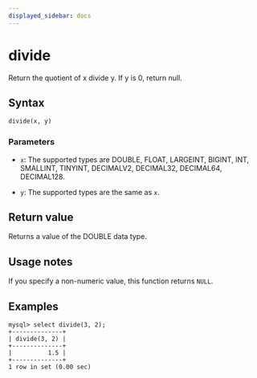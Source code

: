 ```yaml
---
displayed_sidebar: docs
---
```


# divide



Return the quotient of x divide y. If y is 0, return null.

## Syntax

```Haskell
divide(x, y)
```

### Parameters

- `x`: The supported types are DOUBLE, FLOAT, LARGEINT, BIGINT, INT, SMALLINT, TINYINT, DECIMALV2, DECIMAL32, DECIMAL64, DECIMAL128.

- `y`: The supported types are the same as `x`.

## Return value

Returns a value of the DOUBLE data type.

## Usage notes

If you specify a non-numeric value, this function returns `NULL`.

## Examples

```Plain Text
mysql> select divide(3, 2);
+--------------+
| divide(3, 2) |
+--------------+
|          1.5 |
+--------------+
1 row in set (0.00 sec)
```
